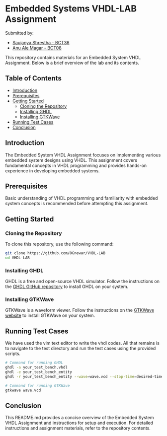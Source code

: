 # Embedded Systems VHDL-LAB Assignment
Submitted by:
- [Saujanya Shrestha - BCT36](https://github.com/OGnewar)
- [Anu Ale Magar - BCT08](https://github.com/AnuAleMagar)

This repository contains materials for an Embedded System VHDL Assignment. Below is a brief overview of the lab and its contents.

## Table of Contents
- [Introduction](#introduction)
- [Prerequisites](#prerequisites)
- [Getting Started](#getting-started)
  - [Cloning the Repository](#cloning-the-repository)
  - [Installing GHDL](#installing-ghdl)
  - [Installing GTKWave](#installing-gtkwave)
- [Running Test Cases](#running-test-cases)
- [Conclusion](#conclusion)

## Introduction
The Embedded System VHDL Assignment focuses on implementing various embedded system designs using VHDL. This assignment covers fundamental concepts in VHDL programming and provides hands-on experience in developing embedded systems.

## Prerequisites
Basic understanding of VHDL programming and familiarity with embedded system concepts is recommended before attempting this assignment.

## Getting Started
### Cloning the Repository
To clone this repository, use the following command:
```bash
git clone https://github.com/OGnewar/VHDL-LAB
cd VHDL-LAB
```
### Installing GHDL
GHDL is a free and open-source VHDL simulator. Follow the instructions on the [GHDL GitHub repository](https://github.com/ghdl/ghdl) to install GHDL on your system.

### Installing GTKWave
GTKWave is a waveform viewer. Follow the instructions on the [GTKWave website](http://gtkwave.sourceforge.net/) to install GTKWave on your system.

## Running Test Cases
We have used the vim text editor to write the vhdl codes. All that remains is to navigate to the test directory and run the test cases using the provided scripts.
```bash
# Command for running GHDL
ghdl -a your_test_bench.vhdl
ghdl -e your_test_bench_entity
ghdl -r your_test_bench_entity --wave=wave.vcd --stop-time=desired-time-duration
```
```bash
# Command for running GTKWave
gtkwave wave.vcd
```
## Conclusion
This README.md provides a concise overview of the Embedded System VHDL Assignment and instructions for setup and execution. For detailed instructions and assignment materials, refer to the repository contents.
